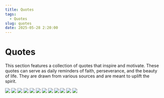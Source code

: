 ```yaml
---
title: Quotes
tags:
  - Quotes
slug: quotes
date: 2025-05-28 2:20:00
---
```


# Quotes
This section features a collection of quotes that inspire and motivate. These quotes can serve as daily reminders of faith, perseverance, and the beauty of life. They are drawn from various sources and are meant to uplift the spirit.


![](static/images/quotes/Screenshot_2025-04-15-17-27-24-880_com.whatsapp.jpg)
![](static/images/quotes/Screenshot_2025-05-06-16-31-57-753_com.whatsapp.jpg)
![](static/images/quotes/Screenshot_2025-04-30-23-16-55-465_com.whatsapp.jpg)
![](static/images/quotes/Screenshot_2025-05-07-09-56-17-182_com.whatsapp.jpg)
![](static/images/quotes/Screenshot_2025-04-28-23-46-33-064_com.whatsapp.jpg)
![](static/images/quotes/Screenshot_2025-04-28-00-31-09-018_com.whatsapp.jpg)
![](static/images/quotes/Screenshot_2025-04-28-00-31-05-740_com.whatsapp.jpg)
![](static/images/quotes/Screenshot_2025-05-06-16-31-55-969_com.whatsapp.jpg)
![](static/images/quotes/Screenshot_2025-05-06-16-31-59-428_com.whatsapp.jpg)
![](static/images/quotes/Screenshot_2025-04-27-22-14-48-018_com.whatsapp.jpg)
![](static/images/quotes/Screenshot_2025-04-28-00-31-11-535_com.whatsapp.jpg)
![](static/images/quotes/Screenshot_2025-05-09-03-02-46-317_com.whatsapp.jpg)
